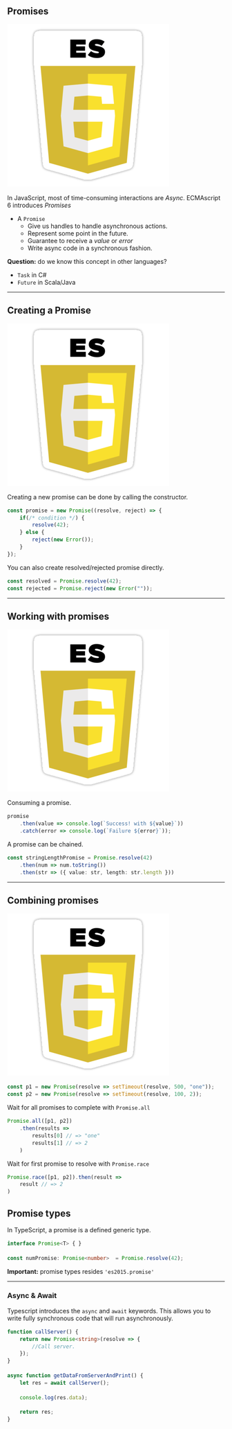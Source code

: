 ## Promises

![es6](resources/es6.png) <!-- .element class="emblem"  -->

In JavaScript, most of time-consuming interactions are *Async*.
ECMAscript 6 introduces *Promises*

* A `Promise`
    - Give us handles to handle asynchronous actions.
    - Represent some point in the future.
    - Guarantee to receive a *value* or *error*
    - Write async code in a synchronous fashion.

<!-- .element class="fragment" data-fragment-index="0" -->

**Question:** do we know this concept in other languages?

<!-- .element class="fragment" data-fragment-index="1" -->

* `Task` in C#
* `Future` in Scala/Java

<!-- .element class="fragment" data-fragment-index="2" -->

---

## Creating a Promise

![es6](resources/es6.png) <!-- .element class="emblem"  -->

Creating a new promise can be done by calling the constructor.

```javascript
const promise = new Promise((resolve, reject) => {
    if(/* condition */) {
        resolve(42);
    } else {
        reject(new Error());
    }
});
```

You can also create resolved/rejected promise directly.

<!-- .element class="fragment" data-fragment-index="0" -->

```typescript
const resolved = Promise.resolve(42);
const rejected = Promise.reject(new Error(""));
```

<!-- .element class="fragment" data-fragment-index="0" -->

---

## Working with promises

![es6](resources/es6.png)<!-- .element class="emblem"  -->

Consuming a promise.

```typescript
promise
    .then(value => console.log(`Success! with ${value}`))
    .catch(error => console.log(`Failure ${error}`));
```

A promise can be chained.

<!-- .element class="fragment" data-fragment-index="0" -->

```typescript
const stringLengthPromise = Promise.resolve(42)
    .then(num => num.toString())
    .then(str => ({ value: str, length: str.length }))
```

<!-- .element class="fragment" data-fragment-index="0" -->

---

## Combining promises

![es6](resources/es6.png)<!-- .element class="emblem"  -->

```typescript
const p1 = new Promise(resolve => setTimeout(resolve, 500, "one"));
const p2 = new Promise(resolve => setTimeout(resolve, 100, 2));
```

Wait for all promises to complete with `Promise.all`

```typescript
Promise.all([p1, p2])
    .then(results =>
        results[0] // => "one"
        results[1] // => 2
    )
```

Wait for first promise to resolve with `Promise.race`

<!-- .element class="fragment" data-fragment-index="0" -->

```typescript
Promise.race([p1, p2]).then(result =>
    result // => 2
)
```

<!-- .element class="fragment" data-fragment-index="0" -->

## Promise types

In TypeScript, a promise is a defined generic type.

```typescript
interface Promise<T> { }

const numPromise: Promise<number>  = Promise.resolve(42);
```

**Important:** promise types resides  `'es2015.promise'`



---

### Async & Await

Typescript introduces the `async` and `await` keywords.
This allows you to write fully synchronous code that will run asynchronously.

```typescript
function callServer() {
    return new Promise<string>(resolve => {
        //Call server.
    });
}

async function getDataFromServerAndPrint() {
    let res = await callServer();

    console.log(res.data);

    return res;
}
```

